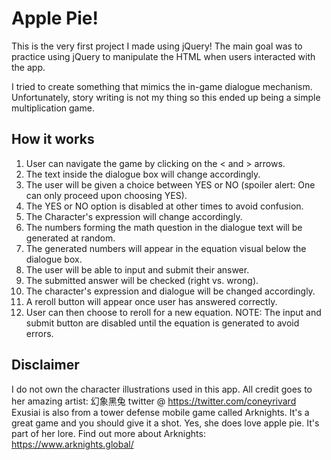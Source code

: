 # Apple Pie!
This is the very first project I made using jQuery! The main goal was to practice using jQuery to manipulate the HTML when users interacted with the app.

I tried to create something that mimics the in-game dialogue mechanism. Unfortunately, story writing is not my thing so this ended up being a simple multiplication game.

## How it works
1. User can navigate the game by clicking on the < and > arrows.
2. The text inside the dialogue box will change accordingly.
3. The user will be given a choice between YES or NO (spoiler alert: One can only proceed upon choosing YES).
4. The YES or NO option is disabled at other times to avoid confusion.
5. The Character's expression will change accordingly.
6. The numbers forming the math question in the dialogue text will be generated at random.
7. The generated numbers will appear in the equation visual below the dialogue box.
8. The user will be able to input and submit their answer.
9. The submitted answer will be checked (right vs. wrong). 
10. The character's expression and dialogue will be changed accordingly.
11. A reroll button will appear once user has answered correctly.
12. User can then choose to reroll for a new equation.
NOTE: The input and submit button are disabled until the equation is generated to avoid errors.

## Disclaimer
I do not own the character illustrations used in this app. All credit goes to her amazing artist: 幻象黑兔 twitter @ https://twitter.com/coneyrivard
Exusiai is also from a tower defense mobile game called Arknights. It's a great game and you should give it a shot. Yes, she does love apple pie. It's part of her lore.
Find out more about Arknights: https://www.arknights.global/